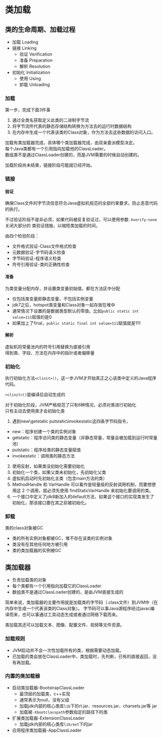 # 类加载

## 类的生命周期、加载过程

+ 加载 Loading
+ 链接 Linking
    + 验证 Verification
    + 准备 Preparation
    + 解析 Resolution
+ 初始化 Initialization
    + 使用 Using
    + 卸载 Unloading

### 加载

第一步，完成下面3件事

1. 通过全类名获取定义此类的二进制字节流
2. 将字节流所代表的静态存储结构转换为方法去的运行时数据结构
3. 在内存中生成一个代表该类的Class对象，作为方法去这些数据的访问入口。

加载有类加载器完成，具体哪个类加载器完成，由双亲委派模型决定。  
每个Java类都有一个引用指向加载他的ClassLoader。  
数组类不是通过ClassLoader创建的，而是JVM需要的时候自动创建的。

加载阶段尚未结束，链接阶段可能就已经开始。

### 链接

#### 验证

确保Class文件的字节流信息符合Java虚拟机规范的全部约束要求，防止恶意代码的执行。

不过验证阶段不是非必须，如果代码被反复验证过，可以使用参数`-Xverify:none`关闭大部分的
类验证措施，以缩短类加载的时间。

由四个检验阶段：

+ 文件格式验证-Class文件格式检查
+ 元数据验证-字节码语义检查
+ 字节码验证-程序语义检查
+ 符号引用验证-类的正确性检查

#### 准备

为类变量分配内存，并设置类变量初始值，都在方法区中分配

+ 仅包括类变量即静态变量，不包括实例变量
+ jdk7之后，hotspot类变量和Class对象一起存放在堆中
+ 通常情况下设置的是数据类型默认的零值，比如`public static int value=111`赋值的是0
+ 如果加上了final，`public static final int value=111`赋值就是111

#### 解析

虚拟机将常量池内的符号引用替换为直接引用  
得到类、字段、方法在内存中的指针或者偏移量

### 初始化

执行初始化方法`<clinit>()`，这一步JVM才开始真正之心该类中定义的Java程序代码。

`<clinit>()`是编译后自动生成的

对于初始化阶段，JVM严格规范了只有6种情况，必须对类进行初始化  
只有主动去使用类才会初始化类

1. 遇到new\getstatic putstatic\invokestatic这四条字节码指令，

+ new：程序创建一个类的实例对象
+ getstatic：程序访问类的静态变量（非静态常量，常量会被加载到运行时常量池）
+ putstatic：程序给类的静态变量赋值
+ invokestatic：调用类的静态方法

2. 使用反射，如果类没初始化需要初始化
3. 初始化一个类，如果父类未初始化，先初始化父类
4. 虚拟机启动时先初始化主类（包含main方法的类）
5. MethodHandle 和 VarHandle 可以看作是轻量级的反射调用机制，而要想使用这 2 个调用，就必须先使用 findStaticVarHandle 来初始化要调用的类。
6. 一个接口中定义了jdk8新加入的default方法，如果这个接口的实现类发生了初始化，那该接口要在其之前被初始化。

### 卸载
类的class对象被GC
+ 类的所有实例对象都被GC，堆不存在该类的实例对象
+ 类没有在其他任何地方被引用
+ 类的类加载器的实例被GC

## 类加载器
+ 负责加载类的对象
+ 每个类都有一个引用指向加载它的ClassLoader
+ 数组类不是通过ClassLoader创建的，是由JVM直接生成的

简单来说，类加载器的主要作用就是加载类的字节码（.class文件）到JVM中（在内存中生成一个代表该类的Class对象）。
字节码可以事Java源程序经过javac编译而来，也可以事通过工具动态生成或者通过网络下载而来。  

类加载其还可以加载文本、图像、配置文件、视频等文件资源。

### 加载规则
+ JVM启动并不会一次性加载所有的类，根据需要动态加载。
+ 已加载的类会放在ClassLoader中，类加载时，先判断，已有的直接返回，没有再加载。

### 内置的类加载器
+ 启动类加载器-BootstrapClassLoader
  + 最顶层的加载类，c++实现
  + 通常表示为null，没有父级
  + 加载jdk内部的核心类库`lib`下的rt.jar、resources.jar、charsets.jar等 jar
  + 加载被`-Xbootclasspath`参数指定的路径下的类
+ 扩展类加载器-ExtensionClassLoader
  + 加载jdk内部的核心类库`lib/ext`下的jar
+ 应用程序类加载器-AppClassLoader

